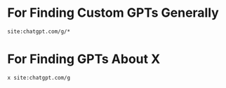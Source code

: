 # For Finding Custom GPTs Generally

`site:chatgpt.com/g/*`

# For Finding GPTs About X

`x site:chatgpt.com/g`

